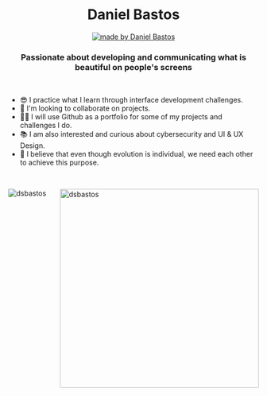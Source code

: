 
<h1 align="center">Daniel Bastos</h1>
<p align="center">
  <a href="https://www.linkedin.com/in/daniel-bastos98/">
    <img alt="made by Daniel Bastos" src="https://img.shields.io/badge/LinkedIn-0077B5?style=for-the-badge&logo=linkedin&logoColor=white">
  </a>
</p>

<h3 align="center">Passionate about developing and communicating what is beautiful on people's screens</h3>
<br>

- 😎 I practice what I learn through interface development challenges.
- 🤝 I'm looking to collaborate on projects.
- 👨‍💻 I will use Github as a portfolio for some of my projects and challenges I do. 
- 📚 I am also interested and curious about cybersecurity and UI & UX Design.
- 💭 I believe that even though evolution is individual, we need each other to achieve this purpose.

<br>
<p><img align="left" src="https://github-readme-stats.vercel.app/api/top-langs?username=dsbastos&show_icons=true&locale=en&layout=compact&theme=radical" alt="dsbastos"  width="auto" />
<img align="right" src="https://c.tenor.com/rS-u5lIUQWsAAAAC/anime-coding.gif" alt="dsbastos" width="400" /></p> 



